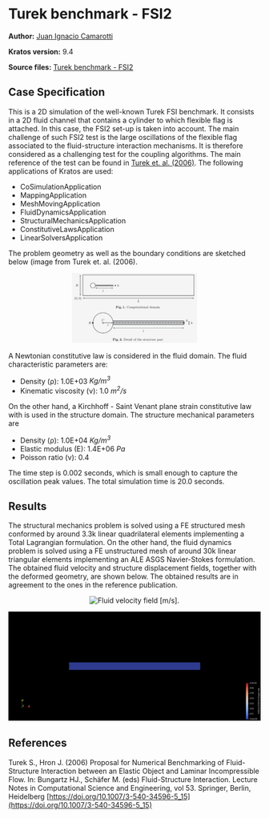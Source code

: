 # Turek benchmark - FSI2

**Author:** [Juan Ignacio Camarotti](https://github.com/juancamarotti)

**Kratos version:** 9.4

**Source files:** [Turek benchmark - FSI2](https://github.com/KratosMultiphysics/Examples/tree/master/co_simulation/validation/fsi_turek_FSI2/source)

## Case Specification

This is a 2D simulation of the well-known Turek FSI benchmark. It consists in a 2D fluid channel that contains a cylinder to which flexible flag is attached. In this case, the FSI2 set-up is taken into account. The main challenge of such FSI2 test is the large oscillations of the flexible flag associated to the fluid-structure interaction mechanisms. It is therefore considered as a challenging test for the coupling algorithms. The main reference of the test can be found in [Turek et. al. (2006)](https://doi.org/10.1007/3-540-34596-5_15). The following applications of Kratos are used:
* CoSimulationApplication
* MappingApplication
* MeshMovingApplication
* FluidDynamicsApplication
* StructuralMechanicsApplication
* ConstitutiveLawsApplication
* LinearSolversApplication

The problem geometry as well as the boundary conditions are sketched below (image from Turek et. al. (2006).
<p align="center">
  <img src="data/turek_benchmark_geometry.png" alt="Turek benchmark geometry." style="width: 250px;"/>
</p>

A Newtonian constitutive law is considered in the fluid domain. The fluid characteristic parameters are:
* Density (&rho;): 1.0E+03 _Kg/m<sup>3</sup>_
* Kinematic viscosity (&nu;): 1.0 _m<sup>2</sup>/s_

On the other hand, a Kirchhoff - Saint Venant plane strain constitutive law with is used in the structure domain. The structure mechanical parameters are
* Density (&rho;): 1.0E+04 _Kg/m<sup>3</sup>_
* Elastic modulus (E):  1.4E+06 _Pa_
* Poisson ratio (&nu;): 0.4

The time step is 0.002 seconds, which is small enough to capture the oscillation peak values. The total simulation time is 20.0 seconds.

## Results

The structural mechanics problem is solved using a FE structured mesh conformed by around 3.3k linear quadrilateral elements implementing a Total Lagrangian formulation. On the other hand, the fluid dynamics problem is solved using a FE unstructured mesh of around 30k linear triangular elements implementing an ALE ASGS Navier-Stokes formulation. The obtained fluid velocity and structure displacement fields, together with the deformed geometry, are shown below. The obtained results are in agreement to the ones in the reference publication.

<p align="center">
  <img src="data/turek_benchmark_FSI2_v.gif" alt="Fluid velocity field [m/s]." style="width: 600px;"/>
</p>

<p align="center">
  <img src="data/turek_benchmark_FSI2_d.gif" alt="Structure displacement field [m]." style="width: 600px;"/>
</p>

## References
Turek S., Hron J. (2006) Proposal for Numerical Benchmarking of Fluid-Structure Interaction between an Elastic Object and Laminar Incompressible Flow. In: Bungartz HJ., Schäfer M. (eds) Fluid-Structure Interaction. Lecture Notes in Computational Science and Engineering, vol 53. Springer, Berlin, Heidelberg [https://doi.org/10.1007/3-540-34596-5_15](https://doi.org/10.1007/3-540-34596-5_15)
